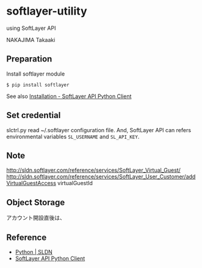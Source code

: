 softlayer-utility
=================

using SoftLayer API

NAKAJIMA Takaaki

Preparation
-----------

Install softlayer module

    $ pip install softlayer

See also [Installation - SoftLayer API Python Client](https://softlayer-api-python-client.readthedocs.org/en/latest/install/)

Set credential
---------------

slctrl.py read ~/.softlayer configuration file.
And, SoftLayer API can refers environmental variables ``SL_USERNAME`` and ``SL_API_KEY``.


Note
----------

http://sldn.softlayer.com/reference/services/SoftLayer_Virtual_Guest/
http://sldn.softlayer.com/reference/services/SoftLayer_User_Customer/addVirtualGuestAccess
virtualGuestId

Object Storage
-----------------

アカウント開設直後は、


Reference
----------
- [Python | SLDN](http://sldn.softlayer.com/article/python)
- [SoftLayer API Python Client](https://softlayer-api-python-client.readthedocs.org)
